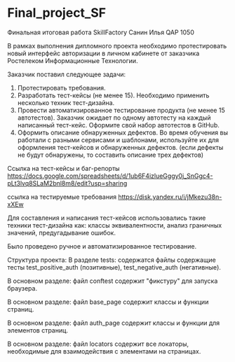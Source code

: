 # Final_project_SF
 Финальная итоговая работа SkillFactory
Санин Илья QAP 1050
 
 В рамках выполнения дипломного проекта необходимо протестировать новый интерфейс авторизации в личном кабинете от заказчика Ростелеком Информационные Технологии.
 
 Заказчик поставил следующее задачи:

1. Протестировать требования.
2. Разработать тест-кейсы (не менее 15). Необходимо применить несколько техник тест-дизайна.
3. Провести автоматизированное тестирование продукта (не менее 15 автотестов). Заказчик ожидает по одному автотесту на каждый написанный тест-кейс. Оформите свой набор автотестов в GitHub.
4. Оформить описание обнаруженных дефектов. Во время обучения вы работали с разными сервисами и шаблонами, используйте их для оформления тест-кейсов и обнаруженных дефектов. (если дефекты не будут обнаружены, то составить описание трех дефектов)

Ссылка на тест-кейсы и баг-репорты https://docs.google.com/spreadsheets/d/1ub6F4izlueGggy0j_SnGgc4-pLt3lvq8SLaM2bnl8m8/edit?usp=sharing

ссылка на тестируемые требования https://disk.yandex.ru/i/jMkezu38n-xXEw

Для составления и написания тест-кейсов использовались такие техники тест-дизайна как: классы эквивалентности, анализ граничных значений, предугадывание ошибок.

Было проведено ручное и автоматизированное тестирование.

Структура проекта:
В разделе tests: содержатся файлы содержащие тесты test_positive_auth (позитивные), test_negative_auth (негативные).

В основном разделе: файл conftest содержит "фикстуру" для запуска браузера.

В основном разделе: файл  base_page содержит классы и функции страниц.

В основном разделе: файл auth_page содержит классы и функции для элементов страниц.

В основном разделе: файл locators содержит все локаторы, необходимые для взаимодействия с элементами на страницах.


